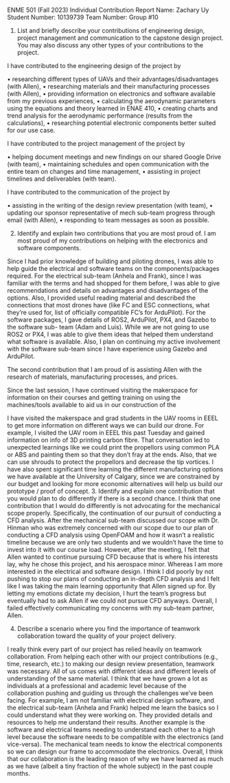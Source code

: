 ENME 501 (Fall 2023)
Individual Contribution Report
Name: Zachary Uy
Student Number: 10139739
Team Number: Group #10
1. List and briefly describe your contributions of engineering design, project management and communication to the capstone design project. You may also discuss any other types of your contributions to the project.

I have contributed to the engineering design of the project by

• researching different types of UAVs and their advantages/disadvantages (with Allen),
• researching materials and their manufacturing processes (with Allen),
• providing information on electronics and software available from my previous experiences,
• calculating the aerodynamic parameters using the equations and theory learned in ENAE 410,
• creating charts and trend analysis for the aerodynamic performance (results from the calculations),
• researching potential electronic components better suited for our use case.

I have contributed to the project management of the project by

• helping document meetings and new findings on our shared Google Drive (with team),
• maintaining schedules and open communication with the entire team on changes and time management,
• assisting in project timelines and deliverables (with team).

I have contributed to the communication of the project by

• assisting in the writing of the design review presentation (with team),
• updating our sponsor representative of mech sub-team progress through email (with Allen),
• responding to team messages as soon as possible.

2. Identify and explain two contributions that you are most proud of.
I am most proud of my contributions on helping with the electronics and software components.

Since I had prior knowledge of building and piloting drones, I was able to help guide the electrical and software teams on the components/packages required. For the electrical sub-team (Anhela and Frank), since I was familiar with the terms and had shopped for them before, I was able to give recommendations and details on advantages and disadvantages of the options.
Also, I provided useful reading material and described the connections that most drones have (like FC and ESC connections, what they’re used for, list of officially compatible FC’s for ArduPilot). For the software packages, I gave details of ROS2, ArduPilot, PX4, and Gazebo to the software sub- team (Adam and Luis). While we are not going to use ROS2 or PX4, I was able to give them ideas that helped them understand what software is available.
Also, I plan on continuing my active involvement with the software sub-team since I have experience using Gazebo and ArduPilot.

The second contribution that I am proud of is assisting Allen with the research of materials, manufacturing processes, and prices.

Since the last session, I have continued visiting the makerspace for information on their courses and getting training on using the machines/tools available to aid us in our construction of the 

I have visited the makerspace and grad students in the UAV rooms in EEEL to get more information on different ways we can build our drone. For example, I visited the UAV room in EEEL this past Tuesday and gained information on info of 3D printing carbon fibre. That conversation led to unexpected learnings like we could print the propellors using common PLA or ABS and painting them so that they don’t fray at the ends. Also, that we can use shrouds to protect the propellors and decrease the tip vortices. I have also spent significant time learning the different manufacturing options we have available at the University of Calgary, since we are constrained by our budget and looking for more economic alternatives will help us build our prototype / proof of concept. 3. Identify and explain one contribution that you would plan to do differently if there is a second chance. I think that one contribution that I would do differently is not advocating for the mechanical scope properly. Specifically, the continuation of our pursuit of conducting a CFD analysis. After the mechanical sub-team discussed our scope with Dr. Hinman who was extremely concerned with our scope due to our plan of conducting a CFD analysis using OpenFOAM and how it wasn’t a realistic timeline because we are only two students and we wouldn’t have the time to invest into it with our course load. However, after the meeting, I felt that Allen wanted to continue pursuing CFD because that is where his interests lay, why he chose this project, and his aerospace minor. Whereas I am more interested in the electrical and software design. I think I did poorly by not pushing to stop our plans of conducting an in-depth CFD analysis and I felt like I was taking the main learning opportunity that Allen signed up for. By letting my emotions dictate my decision, I hurt the team’s progress but eventually had to ask Allen if we could not pursue CFD anyways. Overall, I failed effectively communicating my concerns with my sub-team partner, Allen. 


4. Describe a scenario where you find the importance of teamwork collaboration toward the quality of your project delivery.

I really think every part of our project has relied heavily on teamwork collaboration. From helping each other with our project contributions (e.g., time, research, etc.) to making our design review presentation, teamwork was necessary. All of us comes with different ideas and different levels of understanding of the same material. I think that we have grown a lot as individuals at a professional and academic level because of the collaboration pushing and guiding us through the challenges we’ve been facing. For example, I am not familiar with electrical design software, and the electrical sub-team (Anhela and Frank) helped me learn the basics so I could understand what they were working on. They provided details and resources to help me understand their results. Another example is the software and electrical teams needing to understand each other to a high level because the software needs to be compatible with the electronics (and vice-versa). The mechanical team needs to know the electrical components so we can design our frame to accommodate the electronics. Overall, I think that our collaboration is the leading reason of why we have learned as much as we have (albeit a tiny fraction of the whole subject) in the past couple months.

